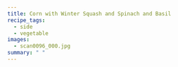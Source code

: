 ```yaml
---
title: Corn with Winter Squash and Spinach and Basil
recipe_tags:
  - side
  - vegetable
images:
  - scan0096_000.jpg
summary: " "
---
```

